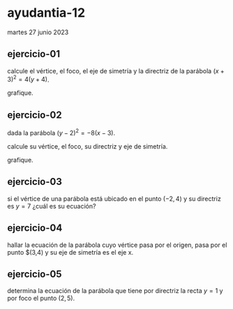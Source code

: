 # ayudantia-12

martes 27 junio 2023

## ejercicio-01

calcule el vértice, el foco, el eje de simetría y la directriz de la parábola $(x+3)^2=4(y+4)$.

grafique.

## ejercicio-02

dada la parábola $(y-2)^2=-8(x-3)$.

calcule su vértice, el foco, su directriz y eje de simetría.

grafique.

## ejercicio-03

si el vértice de una parábola está ubicado en el punto $(-2,4)$ y su directriz es $y=7$ ¿cuál es su ecuación?

## ejercicio-04

hallar la ecuación de la parábola cuyo vértice pasa por el origen, pasa por el punto $(3,4) y su eje de simetría es el eje x.

## ejercicio-05

determina la ecuación de la parábola que tiene por directriz la recta $y=1$ y por foco el punto $(2,5)$.
